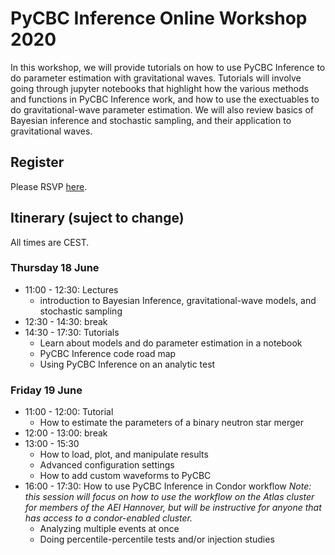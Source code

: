 # PyCBC Inference Online Workshop 2020

In this workshop, we will provide tutorials on how to use PyCBC Inference to do parameter estimation with gravitational waves. Tutorials will involve going through jupyter notebooks that highlight how the various methods and functions in PyCBC Inference work, and how to use the exectuables to do gravitational-wave parameter estimation. We will also review basics of Bayesian inference and stochastic sampling, and their application to gravitational waves.

## Register

Please RSVP [here](https://forms.gle/wqcDU9KYpfin7YcF8).

## Itinerary (suject to change)

All times are CEST.

### Thursday 18 June
 * 11:00 - 12:30: Lectures
   * introduction to Bayesian Inference,  gravitational-wave models, and stochastic sampling
 * 12:30 - 14:30: break
 * 14:30 - 17:30: Tutorials
   * Learn about models and do parameter estimation in a notebook
   * PyCBC Inference code road map
   * Using PyCBC Inference on an analytic test

### Friday 19 June
 * 11:00 - 12:00: Tutorial
   * How to estimate the parameters of a binary neutron star merger
 * 12:00 - 13:00: break
 * 13:00 - 15:30
   * How to load, plot, and manipulate results
   * Advanced configuration settings
   * How to add custom waveforms to PyCBC
 * 16:00 - 17:30: How to use PyCBC Inference in Condor workflow *Note: this session will focus on how to use the workflow on the Atlas cluster for members of the AEI Hannover, but will be instructive for anyone that has access to a condor-enabled cluster.*
   * Analyzing multiple events at once
   * Doing percentile-percentile tests and/or injection studies
